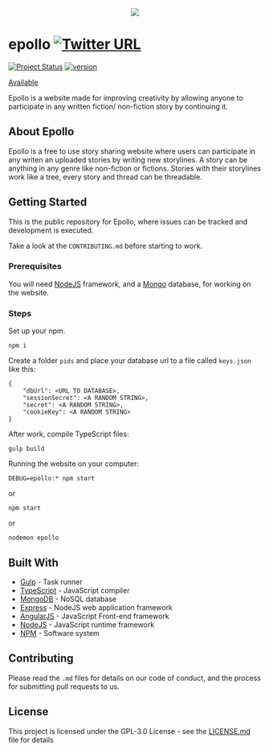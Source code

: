  <p align="center"><img src="https://github.com/MartinKondor/epollo/blob/master/public/images/logo/title.png"></p>

# epollo [![Twitter URL](https://img.shields.io/twitter/url/http/shields.io.svg?style=social)](https://twitter.com/intent/tweet?text=Take%20a%20look%20at%20this%20repository%20https://github.com/MartinKondor/epollo/)
[![Project Status](https://img.shields.io/badge/status-active-brightgreen.svg?style=flat-square)](https://epollo.herokuapp.com/)
[![version](https://img.shields.io/badge/version-v1.2.0-blue.svg?style=flat-square)](https://github.com/MartinKondor/epollo/releases/tag/1.2.0)

[Available](https://bit.ly/2jumCc2)

Epollo is a website made for improving creativity by allowing anyone to participate in any written fiction/ non-fiction story by continuing it.

## About Epollo

Epollo is a free to use story sharing website where users can participate in any writen an uploaded stories by writing new storylines.
A story can be anything in any genre like non-fiction or fictions.
Stories with their storylines work like a tree, every story and thread can be threadable.

## Getting Started

This is the public repository for Epollo, where issues can be tracked and development is executed.


Take a look at the ```CONTRIBUTING.md``` before starting to work.

### Prerequisites

You will need [NodeJS](https://nodejs.org/en/) framework, and a [Mongo](https://www.typescriptlang.org/) database, for working on the website.

### Steps

Set up your npm.
```
npm i
```

Create a folder ```pids``` and place your database url to a file called ```keys.json``` like this:
```
{
	"dbUrl": <URL TO DATABASE>,
	"sessionSecret": <A RANDOM STRING>,
	"secret": <A RANDOM STRING>,
	"cookieKey": <A RANDOM STRING>
}
```

After work, compile TypeScript files:
```
gulp build
```

Running the website on your computer:
```
DEBUG=epollo:* npm start
```
or
```
npm start
```
or
```
nodemon epollo
```

## Built With

* [Gulp](https://gulpjs.com/) - Task runner
* [TypeScript](https://www.typescriptlang.org/) - JavaScript compiler
* [MongoDB](https://www.mongodb.com/) - NoSQL database
* [Express](https://expressjs.com/) - NodeJS web application framework
* [AngularJS](https://angular.io/) - JavaScript Front-end framework
* [NodeJS](https://nodejs.org/en/) - JavaScript runtime framework
* [NPM](https://www.npmjs.com/) - Software system

## Contributing

Please read the ```.md``` files for details on our code of conduct, and the process for submitting pull requests to us.

## License

This project is licensed under the GPL-3.0 License - see the [LICENSE.md](https://github.com/MartinKondor/epollo/blob/master/LICENSE.md) file for details

